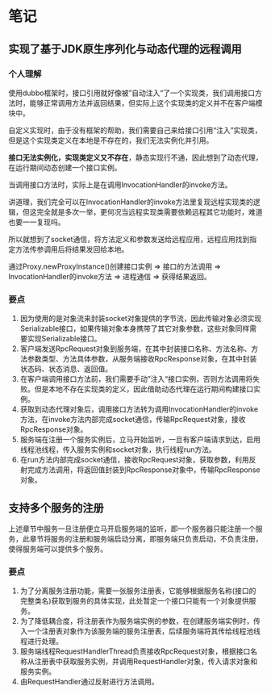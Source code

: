 # 笔记

## 实现了基于JDK原生序列化与动态代理的远程调用

### 个人理解

使用dubbo框架时，接口引用就好像被”自动注入“了一个实现类，我们调用接口方法时，能够正常调用方法并返回结果，但实际上这个实现类的定义并不在客户端模块中。

自定义实现时，由于没有框架的帮助，我们需要自己来给接口引用“注入”实现类，但是这个实现类定义在本地是不存在的，我们无法实例化并引用。

**接口无法实例化，实现类定义又不存在**，静态实现行不通，因此想到了动态代理，在运行期间动态创建一个接口实例。

当调用接口方法时，实际上是在调用InvocationHandler的invoke方法。

讲道理，我们完全可以在InvocationHandler的invoke方法里复现远程实现类的逻辑，但这完全就是多次一举，更何况当远程实现类需要依赖远程其它功能时，难道也要一一复现吗。

所以就想到了socket通信，将方法定义和参数发送给远程应用，远程应用找到指定方法传参调用后将结果发回给本地。

通过Proxy.newProxyInstance()创建接口实例 => 接口的方法调用 => InvocationHandler的invoke方法 => 进程通信 => 获得结果返回。

### 要点

1. 因为使用的是对象流来封装socket对象提供的字节流，因此传输对象必须实现Serializable接口，如果传输对象本身携带了其它对象参数，这些对象同样需要实现Serializable接口。
2. 客户端发送RpcRequest对象到服务端，在其中封装接口名称、方法名称、方法参数类型、方法具体参数，从服务端接收RpcResponse对象，在其中封装状态码、状态消息、返回值。
3. 在客户端调用接口方法前，我们需要手动”注入“接口实例，否则方法调用将失败。但是本地不存在实现类的定义，因此借助动态代理在运行期间构建接口实例。
4. 获取到动态代理对象后，调用接口方法转为调用InvocationHandler的invoke方法，在invoke方法内部完成socket通信，传输RpcRequest对象，接收RpcResponse对象。
5. 服务端在注册一个服务实例后，立马开始监听，一旦有客户端请求到达，启用线程池线程，传入服务实例和socket对象，执行线程run方法。
6. 在run方法内部完成socket通信，接收RpcRequest对象，获取参数，利用反射完成方法调用，将返回值封装到RpcResponse对象中，传输RpcResponse对象。

## 支持多个服务的注册

上述章节中服务一旦注册便立马开启服务端的监听，即一个服务器只能注册一个服务，此章节将服务的注册和服务端启动分离，即服务端只负责启动，不负责注册，使得服务端可以提供多个服务。

### 要点

1. 为了分离服务注册功能，需要一张服务注册表，它能够根据服务名称(接口的完整类名)获取到服务的具体实现，此处暂定一个接口只能有一个对象提供服务。
2. 为了降低耦合度，将注册表作为服务端实例的参数，在创建服务端实例时，传入一个注册表对象作为该服务端的服务注册表，后续服务端将其传给线程池线程进行处理。
3. 服务端线程RequestHandlerThread负责接收RpcRequest对象，根据接口名称从注册表中获取服务实例，并调用RequestHandler对象，传入请求对象和服务实例。
4. 由RequestHandler通过反射进行方法调用。
